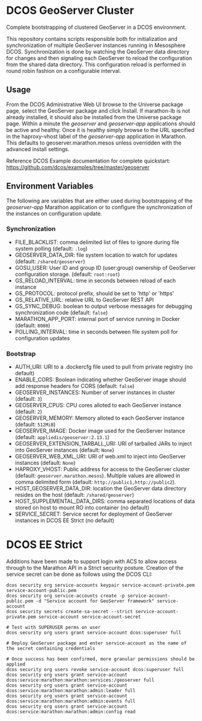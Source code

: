 # DCOS GeoServer Cluster

Complete bootstrapping of clustered GeoServer in a DCOS environment.

This repository contains scripts responsible both for initialization and synchronization of multiple GeoServer instances
running in Mesosphere DCOS. Synchronization is done by watching the GeoServer data directory for changes and then
signaling each GeoServer to reload the configuration from the shared data directory. This configuration reload is
performed in round robin fashion on a configurable interval. 

## Usage

From the DCOS Administrative Web UI browse to the Universe package page, select the GeoServer package and click Install.
If marathon-lb is not already installed, it should also be installed from the Universe package page.
Within a minute the _geoserver_ and _geoserver-app_ applications should be active and healthy. Once it is healthy
simply browse to the URL specified in the haproxy-vhost label of the _geoserver-app_ application in Marathon. This
defaults to geoserver.marathon.mesos unless overridden with the advanced install settings.

Reference DCOS Example documentation for complete quickstart: https://github.com/dcos/examples/tree/master/geoserver
  
## Environment Variables

The following are variables that are either used during bootstrapping of the _geoserver-app_ Marathon application
or to configure the synchronization of the instances on configuration update.
 
### Synchronization
* FILE_BLACKLIST: comma delimited list of files to ignore during file system polling (default: `.log`)
* GEOSERVER_DATA_DIR: file system location to watch for updates (default: `/shared/geoserver`)
* GOSU_USER: User ID and group ID (user:group) ownership of GeoServer configuration storage. (default: `root:root`)
* GS_RELOAD_INTERVAL: time in seconds between reload of each instance
* GS_PROTOCOL: protocol prefix, should be set to 'http' or 'https'
* GS_RELATIVE_URL: relative URL to GeoServer REST API
* GS_SYNC_DEBUG: boolean to output verbose messages for debugging synchronization code (default: `false`)
* MARATHON_APP_PORT: internal port of service running in Docker (default: `8080`)
* POLLING_INTERVAL: time in seconds between file system poll for configuration updates

### Bootstrap
* AUTH_URI: URI to a .dockercfg file used to pull from private registry (no default)
* ENABLE_CORS: Boolean indicating whether GeoServer image should add response headers for CORS (default: `false`)
* GEOSERVER_INSTANCES: Number of server instances in cluster (default: `3`)
* GEOSERVER_CPUS: CPU cores alloted to each GeoServer instance (default: `2`)
* GEOSERVER_MEMORY: Memory alloted to each GeoServer instance (default: `512MiB`)
* GEOSERVER_IMAGE: Docker image used for the GeoServer instance (default: `appliedis/geoserver:2.13.1`)
* GEOSERVER_EXTENSION_TARBALL_URI: URI of tarballed JARs to inject into GeoServer instances (default: `None`)
* GEOSERVER_WEB_XML_URI: URI of web.xml to inject into GeoServer instances (default: `None`)
* HAPROXY_VHOST: Public address for access to the GeoServer cluster (default: `geoserver.marathon.mesos`). 
Multiple values are allowed in comma delimited form (default: `http://public1,http://public2`). 
* HOST_GEOSERVER_DATA_DIR: location the GeoServer data directory resides on the host (default: `/shared/geoserver`)
* HOST_SUPPLEMENTAL_DATA_DIRS: comma separated locations of data stored on host to mount RO into container (no default)
* SERVICE_SECRET: Service secret for deployment of GeoServer instances in DCOS EE Strict (no default)

# DCOS EE Strict

Additions have been made to support login with ACS to allow access through to the Marathon API
in a Strict security posture. Creation of the service secret can be done as follows using the DCOS CLI:

```
dcos security org service-accounts keypair service-account-private.pem service-account-public.pem
dcos security org service-accounts create -p service-account-public.pem -d "Service account for GeoServer framework" service-account
dcos security secrets create-sa-secret --strict service-account-private.pem service-account service-account-secret

# Test with SUPERUSER perms on user
dcos security org users grant service-account dcos:superuser full

# Deploy GeoServer package and enter service-account as the name of the secret containing credentials

# Once success has been confirmed, more granular permissions should be applied
dcos security org users revoke service-account dcos:superuser full
dcos security org users grant service-account dcos:service:marathon:marathon:services:/geoserver full
dcos security org users grant service-account dcos:service:marathon:marathon:admin:leader full
dcos security org users grant service-account dcos:service:marathon:marathon:admin:events full
dcos security org users grant service-account dcos:service:marathon:marathon:admin:config read
